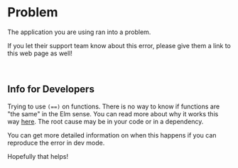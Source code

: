 # Problem

The application you are using ran into a problem.

If you let their support team know about this error, please give them a link to this web page as well!


<br>

## Info for Developers

Trying to use `(==)` on functions. There is no way to know if functions are "the same" in the Elm sense. You can read more about why it works this way [here](https://package.elm-lang.org/packages/elm-lang/core/latest/Basics#==). The root cause may be in your code or in a dependency.

You can get more detailed information on when this happens if you can reproduce the error in dev mode.

Hopefully that helps!
